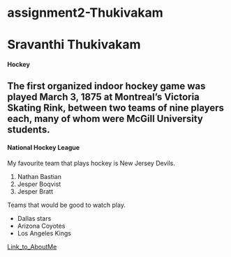 # assignment2-Thukivakam
# Sravanthi Thukivakam
#### Hockey
The first organized indoor hockey game was played **March 3**, 1875 at Montreal’s Victoria Skating Rink, between two teams of nine players each, many of whom were **McGill University** students.
---------------------------------------------------------------------------------------------------------
#### National Hockey League
My favourite team that plays hockey is New Jersey Devils.
1. Nathan Bastian
2. Jesper Boqvist
3. Jesper Bratt

Teams that would be good to watch play.
- Dallas stars
- Arizona Coyotes
- Los Angeles Kings

[Link_to_AboutMe](https://github.com/sravanthit1/assignment2-Thukivakam/blob/main/AboutMe.md)